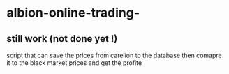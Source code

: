 # albion-online-trading-
## still work (not done yet !)
script that can save the prices from carelion to the database then comapre it to the black market prices and get the profite 
